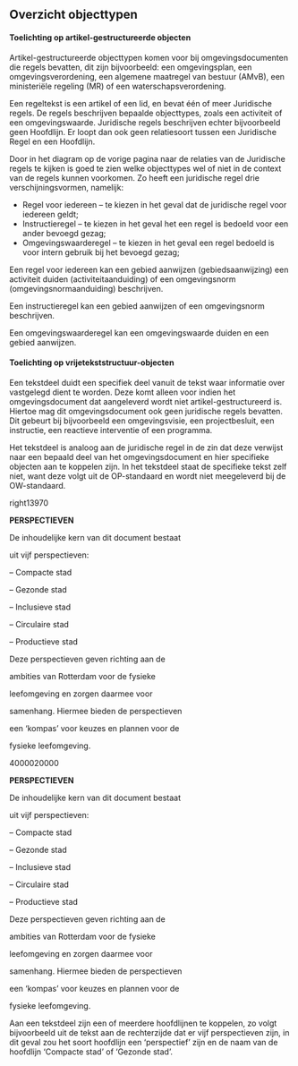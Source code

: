 ## Overzicht objecttypen


#### Toelichting op artikel-gestructureerde objecten

Artikel-gestructureerde objecttypen komen voor bij omgevingsdocumenten die regels bevatten, dit zijn bijvoorbeeld: een omgevingsplan, een omgevingsverordening, een algemene maatregel van bestuur (AMvB), een ministeriële regeling (MR) of een waterschapsverordening.

Een regeltekst is een artikel of een lid, en bevat één of meer Juridische regels. De regels beschrijven bepaalde objecttypes, zoals een activiteit of een omgevingswaarde. Juridische regels beschrijven echter bijvoorbeeld geen Hoofdlijn. Er loopt dan ook geen relatiesoort tussen een Juridische Regel en een Hoofdlijn.

Door in het diagram op de vorige pagina naar de relaties van de Juridische regels te kijken is goed te zien welke objecttypes wel of niet in de context van de regels kunnen voorkomen. Zo heeft een juridische regel drie verschijningsvormen, namelijk:

<ul><li>Regel voor iedereen – te kiezen in het geval dat de juridische regel voor iedereen geldt;</li>
<li>Instructieregel – te kiezen in het geval het een regel is bedoeld voor een ander bevoegd gezag;</li>
<li>Omgevingswaarderegel – te kiezen in het geval een regel bedoeld is voor intern gebruik bij het bevoegd gezag;</li>
</ul>

Een regel voor iedereen kan een gebied aanwijzen (gebiedsaanwijzing) een activiteit duiden (activiteitaanduiding) of een omgevingsnorm (omgevingsnormaanduiding) beschrijven.

Een instructieregel kan een gebied aanwijzen of een omgevingsnorm beschrijven.

Een omgevingswaarderegel kan een omgevingswaarde duiden en een gebied aanwijzen.

#### Toelichting op vrijetekststructuur-objecten

Een tekstdeel duidt een specifiek deel vanuit de tekst waar informatie over vastgelegd dient te worden. Deze komt alleen voor indien het omgevingsdocument dat aangeleverd wordt niet artikel-gestructureerd is. Hiertoe mag dit omgevingsdocument ook geen juridische regels bevatten. Dit gebeurt bij bijvoorbeeld een omgevingsvisie, een projectbesluit, een instructie, een reactieve interventie of een programma.

Het tekstdeel is analoog aan de juridische regel in de zin dat deze verwijst naar een bepaald deel van het omgevingsdocument en hier specifieke objecten aan te koppelen zijn. In het tekstdeel staat de specifieke tekst zelf niet, want deze volgt uit de OP-standaard en wordt niet meegeleverd bij de OW-standaard.

right13970<div class='textbox'><b>PERSPECTIEVEN</b>

De inhoudelijke kern van dit document bestaat

uit vijf perspectieven:

– Compacte stad

– Gezonde stad

– Inclusieve stad

– Circulaire stad

– Productieve stad

Deze perspectieven geven richting aan de

ambities van Rotterdam voor de fysieke

leefomgeving en zorgen daarmee voor

samenhang. Hiermee bieden de perspectieven

een ‘kompas’ voor keuzes en plannen voor de

fysieke leefomgeving.

</div>

4000020000<div class='textbox'><b>PERSPECTIEVEN</b>

De inhoudelijke kern van dit document bestaat

uit vijf perspectieven:

– Compacte stad

– Gezonde stad

– Inclusieve stad

– Circulaire stad

– Productieve stad

Deze perspectieven geven richting aan de

ambities van Rotterdam voor de fysieke

leefomgeving en zorgen daarmee voor

samenhang. Hiermee bieden de perspectieven

een ‘kompas’ voor keuzes en plannen voor de

fysieke leefomgeving.

</div>

Aan een tekstdeel zijn een of meerdere hoofdlijnen te koppelen, zo volgt bijvoorbeeld uit de tekst aan de rechterzijde dat er vijf perspectieven zijn, in dit geval zou het soort hoofdlijn een ‘perspectief’ zijn en de naam van de hoofdlijn ‘Compacte stad’ of ‘Gezonde stad’.

